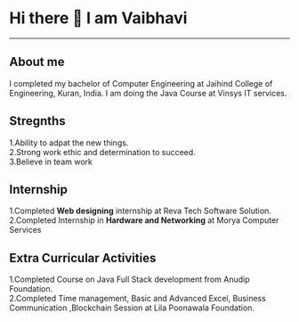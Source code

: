 # Hi there 👋 I am Vaibhavi

------------------------------------------
## About me  
I completed my bachelor of Computer Engineering at Jaihind College of Engineering, Kuran, India.
I am doing the Java Course at Vinsys IT services.
## Stregnths
1.Ability to adpat the new things.   <br>
2.Strong work ethic and determination to succeed.  <br>
3.Believe in team work
## Internship
1.Completed **Web designing** internship at Reva Tech Software Solution.<br>
2.Completed Internship in **Hardware and Networking** at Morya Computer Services


## Extra Curricular Activities
1.Completed Course on Java Full Stack development from Anudip Foundation. <br>
2.Completed Time management, Basic and Advanced Excel, Business Communication ,Blockchain  Session at Lila Poonawala Foundation.





